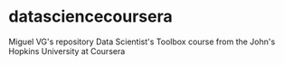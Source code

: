 datasciencecoursera
===================

Miguel VG's repository Data Scientist's Toolbox course from the John's Hopkins University at Coursera 
